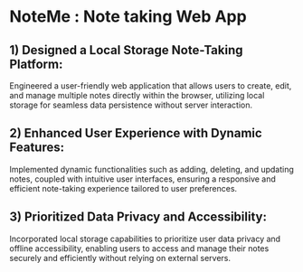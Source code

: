 
# NoteMe : Note taking Web App
 
## 1) Designed a Local Storage Note-Taking Platform: 
Engineered a user-friendly web application that allows users to create, edit, and manage multiple notes directly within the browser, utilizing local storage for seamless data persistence without server interaction.

## 2) Enhanced User Experience with Dynamic Features: 
Implemented dynamic functionalities such as adding, deleting, and updating notes, coupled with intuitive user interfaces, ensuring a responsive and efficient note-taking experience tailored to user preferences.

## 3) Prioritized Data Privacy and Accessibility:
Incorporated local storage capabilities to prioritize user data privacy and offline accessibility, enabling users to access and manage their notes securely and efficiently without relying on external servers.

